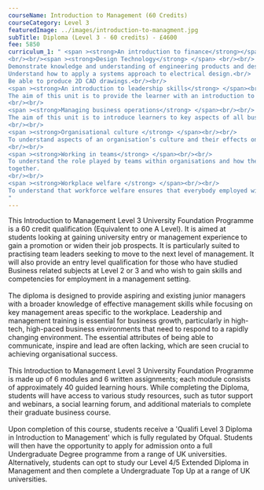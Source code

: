 ```yaml
---
courseName: Introduction to Management (60 Credits)
courseCategory: Level 3
featuredImage: ../images/introduction-to-managment.jpg
subTitle: Diploma (Level 3 - 60 credits) - £4600
fee: 5850
curriculum_1: " <span ><strong>An introduction to finance</strong></span> <br/><br/> This unit introduces learners to practical accounting and financial reporting techniques used by managers in business organisations.
<br/><br/><span ><strong>Design Technology</strong> </span> <br/><br/>
Demonstrate knowledge and understanding of engineering products and design.<br/>
Understand how to apply a systems approach to electrical design.<br/>
Be able to produce 2D CAD drawings.<br/><br/>
<span ><strong>An introduction to leadership skills</strong> </span><br/><br/>
The aim of this unit is to provide the learner with an introduction to leadership skills, and how they can be identified and developed, and to show the importance of providing motivation for others.
<br/><br/>
<span ><strong>Managing business operations</strong> </span><br/><br/>
The aim of this unit is to introduce learners to key aspects of all businesses and how they operate within the wider business environment, as well as internally. Operational control and the provision of best practice and sound policy will be shown to facilitate organisational excellence.
<br/><br/>
<span ><strong>Organisational culture </strong> </span><br/><br/>
To understand aspects of an organisation’s culture and their effects on its activities and its management, as well as the significance of an ethical business approach.
<br/><br/>
<span ><strong>Working in teams</strong> </span><br/><br/>
To understand the role played by teams within organisations and how the human elements interact. The unit also examines the value of team and group working, and how these are formed and work
together.
<br/><br/>
<span ><strong>Workplace welfare </strong> </span><br/><br/>
To understand that workforce welfare ensures that everybody employed within the organisation is valued and that there are benefits to be gained from being part of the organisation.
"
---
```

This Introduction to Management Level 3 University Foundation Programme is a 60 credit qualification (Equivalent to one A Level). It is aimed at students looking at gaining university entry or management experience to gain a promotion or widen their job prospects. It is particularly suited to practising team leaders seeking to move to the next level of management. It will also provide an entry level qualification for those who have studied Business related subjects at Level 2 or 3 and who wish to gain skills and competencies for employment in a management setting.
<br/><br/>
The diploma is designed to provide aspiring and existing junior managers with a broader knowledge of effective management skills while focusing on key management areas specific to the workplace. Leadership and management training is essential for business growth, particularly in high-tech, high-paced business environments that need to respond to a rapidly changing environment. The essential attributes of being able to communicate, inspire and lead are often lacking, which are seen crucial to achieving organisational success.
<br/><br/>
This Introduction to Management Level 3 University Foundation Programme is made up of 6 modules and 6 written assignments; each module consists of approximately 40 guided learning hours. While completing the Diploma, students will have access to various study resources, such as tutor support and webinars, a social learning forum, and additional materials to complete their graduate business course.
<br/><br/>
Upon completion of this course, students receive a 'Qualifi Level 3 Diploma in Introduction to Management' which is fully regulated by Ofqual. Students will then have the opportunity to apply for admission onto a full Undergraduate Degree programme from a range of UK universities. Alternatively, students can opt to study our Level 4/5 Extended Diploma in Management and then complete a Undergraduate Top Up at a range of UK universities.